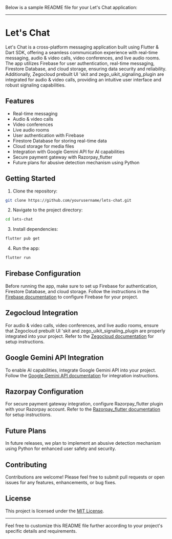 Below is a sample README file for your Let's Chat application:

---

# Let's Chat

Let's Chat is a cross-platform messaging application built using Flutter & Dart SDK, offering a seamless communication experience with real-time messaging, audio & video calls, video conferences, and live audio rooms. The app utilizes Firebase for user authentication, real-time messaging, Firestore Database, and cloud storage, ensuring data security and reliability. Additionally, Zegocloud prebuilt UI 'skit and zego_uikit_signaling_plugin are integrated for audio & video calls, providing an intuitive user interface and robust signaling capabilities.

## Features

- Real-time messaging
- Audio & video calls
- Video conferences
- Live audio rooms
- User authentication with Firebase
- Firestore Database for storing real-time data
- Cloud storage for media files
- Integration with Google Gemini API for AI capabilities
- Secure payment gateway with Razorpay_flutter
- Future plans for abusive detection mechanism using Python

## Getting Started

1. Clone the repository:

```bash
git clone https://github.com/yourusername/lets-chat.git
```

2. Navigate to the project directory:

```bash
cd lets-chat
```

3. Install dependencies:

```bash
flutter pub get
```

4. Run the app:

```bash
flutter run
```

## Firebase Configuration

Before running the app, make sure to set up Firebase for authentication, Firestore Database, and cloud storage. Follow the instructions in the [Firebase documentation](https://firebase.google.com/docs/flutter/setup) to configure Firebase for your project.

## Zegocloud Integration

For audio & video calls, video conferences, and live audio rooms, ensure that Zegocloud prebuilt UI 'skit and zego_uikit_signaling_plugin are properly integrated into your project. Refer to the [Zegocloud documentation](https://docs.zego.im/en/2657) for setup instructions.

## Google Gemini API Integration

To enable AI capabilities, integrate Google Gemini API into your project. Follow the [Google Gemini API documentation](https://cloud.google.com/gemini) for integration instructions.

## Razorpay Configuration

For secure payment gateway integration, configure Razorpay_flutter plugin with your Razorpay account. Refer to the [Razorpay_flutter documentation](https://pub.dev/packages/razorpay_flutter) for setup instructions.

## Future Plans

In future releases, we plan to implement an abusive detection mechanism using Python for enhanced user safety and security.

## Contributing

Contributions are welcome! Please feel free to submit pull requests or open issues for any features, enhancements, or bug fixes.

## License

This project is licensed under the [MIT License](LICENSE).

---

Feel free to customize this README file further according to your project's specific details and requirements.
